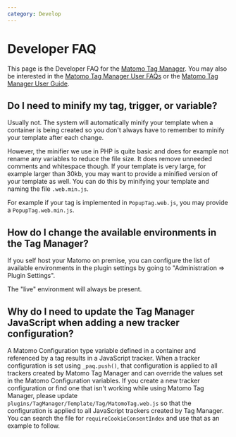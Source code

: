 ```yaml
---
category: Develop
---
```

# Developer FAQ

This page is the Developer FAQ for the [Matomo Tag Manager](https://plugins.matomo.org/TagManager).
You may also be interested in the [Matomo Tag Manager User FAQs](https://matomo.org/faq/tag-manager) or the [Matomo Tag Manager User Guide](https://matomo.org/docs/tag-manager).

## Do I need to minify my tag, trigger, or variable?

Usually not. The system will automatically minify your template when a container is being created so you don't always have to remember to minify your template after each change.

However, the minifier we use in PHP is quite basic and does for example not rename any variables to reduce the file size. It does remove unneeded comments and whitespace though. If your template is very large, for example larger than 30kb, you may want to provide a minified version of your template as well. You can do this by minifying your template and naming the file `.web.min.js`.

For example if your tag is implemented in `PopupTag.web.js`, you may provide a `PopupTag.web.min.js`.

## How do I change the available environments in the Tag Manager?

If you self host your Matomo on premise, you can configure the list of available environments in the plugin settings by going to "Administration => Plugin Settings".

The "live" environment will always be present.

## Why do I need to update the Tag Manager JavaScript when adding a new tracker configuration?

A Matomo Configuration type variable defined in a container and referenced by a tag results in a JavaScript tracker. When a tracker configuration is set using `_paq.push()`, that configuration is applied to all trackers created by Matomo Tag Manager and can override the values set in the Matomo Configuration variables. If you create a new tracker configuration or find one that isn't working while using Matomo Tag Manager, please update `plugins/TagManager/Template/Tag/MatomoTag.web.js` so that the configuration is applied to all JavaScript trackers created by Tag Manager. You can search the file for `requireCookieConsentIndex` and use that as an example to follow.
